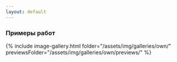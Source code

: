 ```yaml
---
layout: default
---
```


### Примеры работ

{% include image-gallery.html folder="/assets/img/galleries/own/" previewsFolder="/assets/img/galleries/own/previews/"  %}
